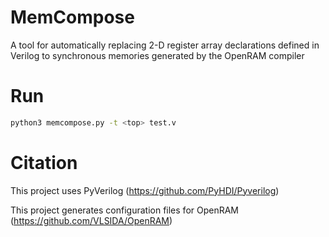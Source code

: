 # MemCompose

A tool for automatically replacing 2-D register array declarations defined in Verilog to synchronous memories generated by the OpenRAM compiler  

# Run
```bash
python3 memcompose.py -t <top> test.v
```
# Citation

This project uses PyVerilog (https://github.com/PyHDI/Pyverilog)

This project generates configuration files for OpenRAM (https://github.com/VLSIDA/OpenRAM)
